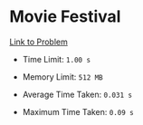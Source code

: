 # Movie Festival

[Link to Problem](https://cses.fi/problemset/task/1629/)

- Time Limit: ```1.00 s```
- Memory Limit: ```512 MB```

- Average Time Taken: ```0.031 s```
- Maximum Time Taken: ```0.09 s```